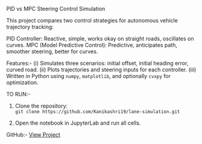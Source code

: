 PID vs MPC Steering Control Simulation

This project compares two control strategies for autonomous vehicle trajectory tracking:

PID Controller: Reactive, simple, works okay on straight roads, oscillates on curves.
MPC (Model Predictive Control): Predictive, anticipates path, smoother steering, better for curves.

 Features:-
(i) Simulates three scenarios: initial offset, initial heading error, curved road.
(ii) Plots trajectories and steering inputs for each controller.
(iii) Written in Python using `numpy`, `matplotlib`, and optionally `cvxpy` for optimization.

TO RUN:-
1. Clone the repository:  
   `git clone https://github.com/Kanikashri19/lane-simulation.git`
   
2. Open the notebook in JupyterLab and run all cells.

GitHub:-
[View Project](https://github.com/Kanikashri19/lane-simulation)
